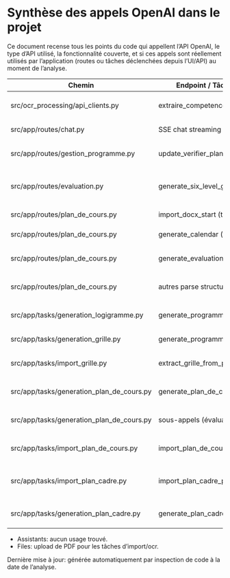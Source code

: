 # Synthèse des appels OpenAI dans le projet

Ce document recense tous les points du code qui appellent l’API OpenAI, le type d’API utilisé, la fonctionnalité couverte, et si ces appels sont réellement utilisés par l’application (routes ou tâches déclenchées depuis l’UI/API) au moment de l’analyse.

| Chemin | Endpoint / Tâche / Fonction | API OpenAI | Méthodes | Fonctionnalité | Utilisé | Prompt système |
|---|---|---|---|---|---|---|
| src/ocr_processing/api_clients.py | extraire_competences_depuis_pdf | Responses, Files | responses.stream, responses.create, files.create | OCR: extraction directe JSON compétences depuis PDF | Oui (appelé par src/app/tasks/ocr.py) | Paramètres IA > Devis ministériels (OCR) (/settings/ocr_prompts) |
| src/app/routes/chat.py | SSE chat streaming | Responses | responses.create (stream/non-stream) | Chat IA (SSE, suivi de thread) | Oui | Globale (Chat IA) (/settings/chat_models) |
| src/app/routes/gestion_programme.py | update_verifier_plan_cours | Chat Completions (beta) | beta.chat.completions.parse | Vérification de plan de cours en 2 passes (o3-mini → gpt-5) | Oui | Paramètres IA > Analyse des plans de cours (/settings/analyse_prompt) |
| src/app/routes/evaluation.py | generate_six_level_grid | Chat Completions (beta) | beta.chat.completions.parse | Génération grille d’évaluation à 6 niveaux | Oui | Paramètres IA > Grille d’évaluation (/settings/prompt-settings) |
| src/app/routes/plan_de_cours.py | import_docx_start (traitement) | Responses | responses.parse | Import DOCX → parsing structuré plan de cours | Oui | Non |
| src/app/routes/plan_de_cours.py | generate_calendar (traitement) | Responses | responses.parse | Génération calendrier du plan de cours | Oui | Non |
| src/app/routes/plan_de_cours.py | generate_evaluations (traitement) | Responses | responses.parse | Génération/MAJ des évaluations du plan de cours | Oui | Non |
| src/app/routes/plan_de_cours.py | autres parse structurés | Responses | responses.parse | Autres sections plan de cours (structuré Pydantic) | Oui | Non |
| src/app/tasks/generation_logigramme.py | generate_programme_logigramme_task | Responses | responses.stream, responses.create | Génération du logigramme cours→compétence | Oui (déclenché par /programme/<id>/logigramme/generate) | Globale (Génération IA) (/settings/generation) |
| src/app/tasks/generation_grille.py | generate_programme_grille_task | Responses | responses.stream, responses.create | Génération de la grille de cours par session | Oui (déclenché par /programme/<id>/grille/generate) | Globale (Génération IA) (/settings/generation) |
| src/app/tasks/import_grille.py | extract_grille_from_pdf_task | Responses, Files | files.create, responses.stream, responses.create | Import d’une grille depuis PDF (JSON schema strict) | Oui (déclenché par /grille/import) | Non |
| src/app/tasks/generation_plan_de_cours.py | generate_plan_de_cours_all_task | Responses | responses.stream, responses.parse | Génération complète du plan de cours (sections + évals) | Oui (déclenché par /plan_de_cours/generate_all_start) | Paramètres IA > Plans de cours (/settings/plan-de-cours/prompts) |
| src/app/tasks/generation_plan_de_cours.py | sous-appels (évaluations, etc.) | Responses | responses.stream, responses.parse | Génération ciblée (évaluations, etc.) | Oui | Paramètres IA > Plans de cours (/settings/plan-de-cours/prompts) |
| src/app/tasks/import_plan_de_cours.py | import_plan_de_cours_task | Responses | responses.parse | Import texte DOCX → plan de cours (structuré) | Oui (appelé par route d’import DOCX plan de cours) | Non |
| src/app/tasks/import_plan_cadre.py | import_plan_cadre_preview_task | Responses, Files | files.create, responses.stream, responses.create, responses.parse | Import DOCX plan‑cadre (aperçu/validation) | Oui (déclenché par /plan_cadre/<id>/import_docx_start) | Non |
| src/app/tasks/generation_plan_cadre.py | generate_plan_cadre_content_task | Responses | responses.stream, responses.create | Génération/amélioration du plan‑cadre (aperçu/validation) | Oui (déclenché par /plan_cadre/<id>/generate_content) | Globale (Génération IA) (/settings/generation) |
- Assistants: aucun usage trouvé.
- Files: upload de PDF pour les tâches d’import/ocr.

Dernière mise à jour: générée automatiquement par inspection de code à la date de l’analyse.
